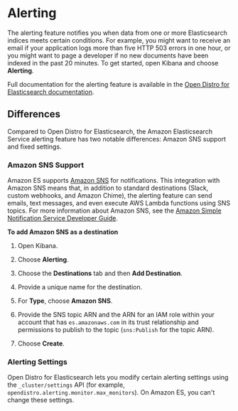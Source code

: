 # Alerting<a name="alerting"></a>

The alerting feature notifies you when data from one or more Elasticsearch indices meets certain conditions\. For example, you might want to receive an email if your application logs more than five HTTP 503 errors in one hour, or you might want to page a developer if no new documents have been indexed in the past 20 minutes\. To get started, open Kibana and choose **Alerting**\.

Full documentation for the alerting feature is available in the [Open Distro for Elasticsearch documentation](https://opendistro.github.io/for-elasticsearch-docs/docs/alerting/)\.

## Differences<a name="alerting-diff"></a>

Compared to Open Distro for Elasticsearch, the Amazon Elasticsearch Service alerting feature has two notable differences: Amazon SNS support and fixed settings\.

### Amazon SNS Support<a name="alerting-diff-sns"></a>

Amazon ES supports [Amazon SNS](https://aws.amazon.com/sns/) for notifications\. This integration with Amazon SNS means that, in addition to standard destinations \(Slack, custom webhooks, and Amazon Chime\), the alerting feature can send emails, text messages, and even execute AWS Lambda functions using SNS topics\. For more information about Amazon SNS, see the [Amazon Simple Notification Service Developer Guide](https://docs.aws.amazon.com/sns/latest/dg/)\.

**To add Amazon SNS as a destination**

1. Open Kibana\.

1. Choose **Alerting**\.

1. Choose the **Destinations** tab and then **Add Destination**\.

1. Provide a unique name for the destination\.

1. For **Type**, choose **Amazon SNS**\.

1. Provide the SNS topic ARN and the ARN for an IAM role within your account that has `es.amazonaws.com` in its trust relationship and permissions to publish to the topic \(`sns:Publish` for the topic ARN\)\.

1. Choose **Create**\.

### Alerting Settings<a name="alerting-diff-settings"></a>

Open Distro for Elasticsearch lets you modify certain alerting settings using the `_cluster/settings` API \(for example, `opendistro.alerting.monitor.max_monitors`\)\. On Amazon ES, you can't change these settings\.